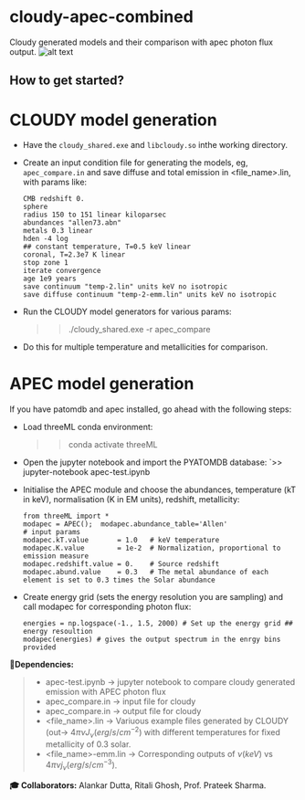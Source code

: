 # cloudy-apec-combined
Cloudy generated models and their comparison with apec photon flux output.
![alt text]([https://github.com/[username]/[reponame]/blob/[branch]/image.jpg](https://github.com/RitaliG/cloudy-apec-combined/blob/main/comparison.png)?raw=true)


## How to get started? ###
# CLOUDY model generation
* Have the `cloudy_shared.exe` and `libcloudy.so` inthe working directory.

* Create an input condition file for generating the models, eg, `apec_compare.in` and save diffuse and total emission in <file_name>.lin, with params like:
  ```
  CMB redshift 0. 
  sphere
  radius 150 to 151 linear kiloparsec
  abundances "allen73.abn"
  metals 0.3 linear
  hden -4 log
  ## constant temperature, T=0.5 keV linear
  coronal, T=2.3e7 K linear
  stop zone 1
  iterate convergence
  age 1e9 years
  save continuum "temp-2.lin" units keV no isotropic
  save diffuse continuum "temp-2-emm.lin" units keV no isotropic
  ```
* Run the CLOUDY model generators for various params:
  >> ./cloudy_shared.exe -r apec_compare

* Do this for multiple temperature and metallicities for comparison.


# APEC model generation
If you have patomdb and apec installed, go ahead with the following steps:
* Load threeML conda environment:
  >> conda activate threeML

* Open the jupyter notebook and import the PYATOMDB database:
  `>> jupyter-notebook apec-test.ipynb
   >> 
* Initialise the APEC module and choose the abundances, temperature (kT in keV), normalisation (K in EM units), redshift, metallicity:
  ```
  from threeML import *
  modapec = APEC();  modapec.abundance_table='Allen'
  # input params
  modapec.kT.value       = 1.0   # keV temperature
  modapec.K.value        = 1e-2  # Normalization, proportional to emission measure
  modapec.redshift.value = 0.    # Source redshift
  modapec.abund.value    = 0.3   # The metal abundance of each element is set to 0.3 times the Solar abundance
  ```

* Create energy grid (sets the energy resolution you are sampling) and call modapec for corresponding photon flux:
  ```
  energies = np.logspace(-1., 1.5, 2000) # Set up the energy grid ## energy resoultion
  modapec(energies) # gives the output spectrum in the enrgy bins provided
  ```

__:bookmark:Dependencies:__ 
> - apec-test.ipynb &rarr; jupyter notebook to compare cloudy generated emission with APEC photon flux
> - apec_compare.in &rarr; input file for cloudy
> - apec_compare.in &rarr; output file for cloudy
> - <file_name>.lin &rarr; Variuous example files generated by CLOUDY (out-> $4 \pi \nu J_{\nu} (erg/s/cm^{-2})$ with different temperatures for fixed metallicity of 0.3 solar.
> - <file_name>-emm.lin &rarr; Corresponding outputs of $\nu (keV)$ vs $4 \pi \nu j_\nu (erg/s/cm^{-3})$.

__:mortar_board: Collaborators:__  Alankar Dutta, Ritali Ghosh, Prof. Prateek Sharma.
